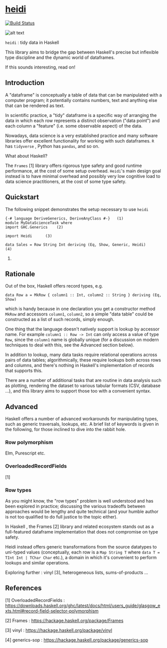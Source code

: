 # [heidi][]

[![Build Status](https://travis-ci.com/ocramz/heidi.png?branch=master)](https://travis-ci.com/ocramz/heidi?branch=master)


[heidi]: https://github.com/ocramz/heidi


![alt text](https://github.com/ocramz/heidi/raw/master/img/heidi.jpg "Heidi")

`heidi` : tidy data in Haskell

This library aims to bridge the gap between Haskell's precise but inflexible type discipline and the dynamic world of dataframes.

If this sounds interesting, read on!


## Introduction

A "dataframe" is conceptually a table of data that can be manipulated with a computer program; it potentially contains numbers, text and anything else that can be rendered as text.

In scientific practice, a "tidy" dataframe is a specific way of arranging the data in which each row represents a distinct observation ("data point") and each column a "feature" (i.e. some observable aspect) of the data. 

Nowadays, data science is a very established practice and many software libraries offer excellent functionality for working with such dataframes. `R` has `tidyverse` , Python has `pandas`, and so on.

What about Haskell?

The `Frames` [1] library offers rigorous type safety and good runtime performance, at the cost of some setup overhead. `Heidi`'s  main design goal instead is to have minimal overhead and possibly very low cognitive load to data science practitioners, at the cost of some type safety. 

## Quickstart

The following snippet demonstrates the setup necessary to use `heidi`

```
{-# language DeriveGenerics, DeriveAnyClass #-}   (1)
module MyDataScienceTask where
import GHC.Generics    (2)

import Heidi      (3)

data Sales = Row String Int deriving (Eq, Show, Generic, Heidi)     (4)
```

1. 


## Rationale


Out of the box, Haskell offers record types, e.g.

```
data Row a = MkRow { column1 :: Int, column2 :: String } deriving (Eq, Show)
```

which is handy because in one declaration you get a constructor method `MkRow` and accessors `column1`, `column2`, so a simple "data table" could be constructed as a list of such records, simply enough.

One thing that the language doesn't natively support is lookup by accessor name. For example `column1 :: Row -> Int` can only access a value of type `Row`, since the `column1` name is globally unique (for a discussion on modern techniques to deal with this, see the Advanced section below).

In addition to lookup, many data tasks require relational operations across pairs of data tables; algorithmically, these require lookups both across rows and columns, and there's nothing in Haskell's implementation of records that supports this.

There are a number of additional tasks that are routine in data analysis such as plotting, rendering the dataset to various tabular formats (CSV, database ...), and this library aims to support those too with a convenient syntax.


## Advanced


Haskell offers a number of advanced workarounds for manipulating types, such as generic traversals, lookups, etc. A brief list of keywords is given in the following, for those inclined to dive into the rabbit hole.

### Row polymorphism

Elm, Purescript etc.

### OverloadedRecordFields

[1]

### Row types

As you might know, the "row types" problem is well understood and has been explored in practice; discussing the various tradeoffs between approaches would be lengthy and quite technical (and your humble author is not too qualified to do full justice to the topic either).

In Haskell , the Frames [2] library and related ecosystem stands out as a full-featured dataframe implementation that does not compromise on type safety. 

Heidi instead offers generic transformations from the source datatypes to uni-typed values (conceptually, each row is a `Map String T` where `data T = TInt Int | TChar Char` etc.), a domain in which it's convenient to perform lookups and similar operations.

Exploring further : vinyl [3], heterogeneous lists, sums-of-products ...




## References

[1] OverloadedRecordFields : https://downloads.haskell.org/ghc/latest/docs/html/users_guide/glasgow_exts.html#record-field-selector-polymorphism

[2] Frames : https://hackage.haskell.org/package/Frames

[3] vinyl : https://hackage.haskell.org/package/vinyl 

[4] generics-sop : https://hackage.haskell.org/package/generics-sop
